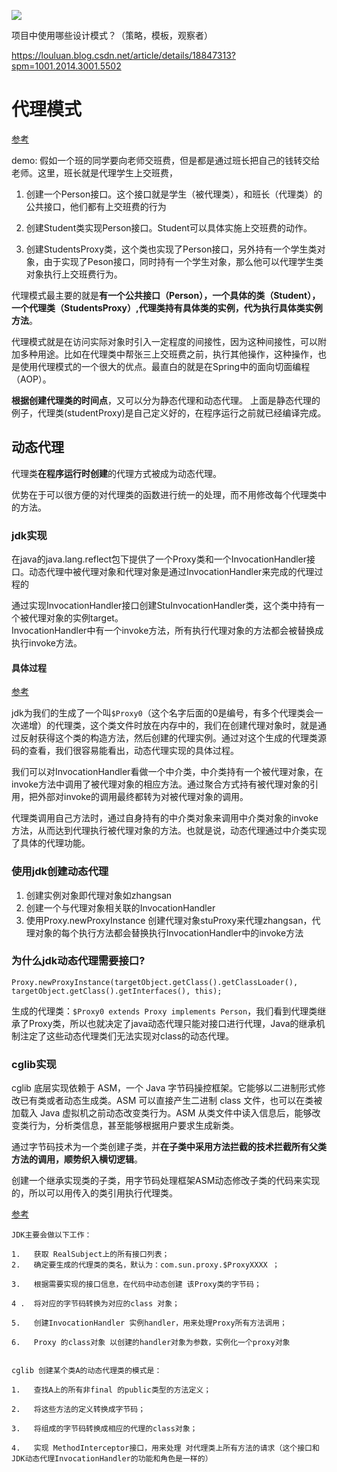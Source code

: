 ![](https://img-blog.csdn.net/20180110161445049?watermark/2/text/aHR0cDovL2Jsb2cuY3Nkbi5uZXQvY2hlbnl1bGFuY24=/font/5a6L5L2T/fontsize/400/fill/I0JBQkFCMA==/dissolve/70/gravity/SouthEast)

项目中使用哪些设计模式？（策略，模板，观察者）

https://louluan.blog.csdn.net/article/details/18847313?spm=1001.2014.3001.5502

# 代理模式
[参考](https://www.cnblogs.com/gonjan-blog/p/6685611.html)

demo:  假如一个班的同学要向老师交班费，但是都是通过班长把自己的钱转交给老师。这里，班长就是代理学生上交班费，
 
1. 创建一个Person接口。这个接口就是学生（被代理类），和班长（代理类）的公共接口，他们都有上交班费的行为

2. 创建Student类实现Person接口。Student可以具体实施上交班费的动作。

3. 创建StudentsProxy类，这个类也实现了Person接口，另外持有一个学生类对象，由于实现了Peson接口，同时持有一个学生对象，那么他可以代理学生类对象执行上交班费行为。

代理模式最主要的就是**有一个公共接口（Person），一个具体的类（Student），一个代理类（StudentsProxy）,代理类持有具体类的实例，代为执行具体类实例方法**。

代理模式就是在访问实际对象时引入一定程度的间接性，因为这种间接性，可以附加多种用途。比如在代理类中帮张三上交班费之前，执行其他操作，这种操作，也是使用代理模式的一个很大的优点。最直白的就是在Spring中的面向切面编程（AOP）。

**根据创建代理类的时间点**，又可以分为静态代理和动态代理。 上面是静态代理的例子，代理类(studentProxy)是自己定义好的，在程序运行之前就已经编译完成。
       
## 动态代理
代理类**在程序运行时创建**的代理方式被成为动态代理。 

优势在于可以很方便的对代理类的函数进行统一的处理，而不用修改每个代理类中的方法。

### jdk实现
在java的java.lang.reflect包下提供了一个Proxy类和一个InvocationHandler接口。动态代理中被代理对象和代理对象是通过InvocationHandler来完成的代理过程的

通过实现InvocationHandler接口创建StuInvocationHandler类，这个类中持有一个被代理对象的实例target。  
InvocationHandler中有一个invoke方法，所有执行代理对象的方法都会被替换成执行invoke方法。

#### 具体过程
[参考](https://blog.csdn.net/Trunks2009/article/details/123106582?spm=1001.2101.3001.6661.1&utm_medium=distribute.pc_relevant_t0.none-task-blog-2%7Edefault%7EBlogCommendFromBaidu%7ERate-1-123106582-blog-102808726.pc_relevant_multi_platform_whitelistv3&depth_1-utm_source=distribute.pc_relevant_t0.none-task-blog-2%7Edefault%7EBlogCommendFromBaidu%7ERate-1-123106582-blog-102808726.pc_relevant_multi_platform_whitelistv3&utm_relevant_index=1)

jdk为我们的生成了一个叫`$Proxy0`（这个名字后面的0是编号，有多个代理类会一次递增）的代理类，这个类文件时放在内存中的，我们在创建代理对象时，就是通过反射获得这个类的构造方法，然后创建的代理实例。通过对这个生成的代理类源码的查看，我们很容易能看出，动态代理实现的具体过程。

我们可以对InvocationHandler看做一个中介类，中介类持有一个被代理对象，在invoke方法中调用了被代理对象的相应方法。通过聚合方式持有被代理对象的引用，把外部对invoke的调用最终都转为对被代理对象的调用。

代理类调用自己方法时，通过自身持有的中介类对象来调用中介类对象的invoke方法，从而达到代理执行被代理对象的方法。也就是说，动态代理通过中介类实现了具体的代理功能。

### 使用jdk创建动态代理
1. 创建实例对象即代理对象如zhangsan
2. 创建一个与代理对象相关联的InvocationHandler
3. 使用Proxy.newProxyInstance 创建代理对象stuProxy来代理zhangsan，代理对象的每个执行方法都会替换执行InvocationHandler中的invoke方法

### 为什么jdk动态代理需要接口?

```
Proxy.newProxyInstance(targetObject.getClass().getClassLoader(), targetObject.getClass().getInterfaces(), this);
```

生成的代理类：`$Proxy0 extends Proxy implements Person`，我们看到代理类继承了Proxy类，所以也就决定了java动态代理只能对接口进行代理，Java的继承机制注定了这些动态代理类们无法实现对class的动态代理。

### cglib实现
cglib 底层实现依赖于 ASM，一个 Java 字节码操控框架。它能够以二进制形式修改已有类或者动态生成类。ASM 可以直接产生二进制 class 文件，也可以在类被加载入 Java 虚拟机之前动态改变类行为。ASM 从类文件中读入信息后，能够改变类行为，分析类信息，甚至能够根据用户要求生成新类。  
   
通过字节码技术为一个类创建子类，并**在子类中采用方法拦截的技术拦截所有父类方法的调用，顺势织入横切逻辑**。  

创建一个继承实现类的子类，用字节码处理框架ASM动态修改子类的代码来实现的，所以可以用传入的类引用执行代理类。  

[参考](https://blog.csdn.net/luanlouis/article/details/24589193)

```
JDK主要会做以下工作：

1.   获取 RealSubject上的所有接口列表；
2.   确定要生成的代理类的类名，默认为：com.sun.proxy.$ProxyXXXX ；

3.   根据需要实现的接口信息，在代码中动态创建 该Proxy类的字节码；

4 .  将对应的字节码转换为对应的class 对象；

5.   创建InvocationHandler 实例handler，用来处理Proxy所有方法调用；

6.   Proxy 的class对象 以创建的handler对象为参数，实例化一个proxy对象


cglib 创建某个类A的动态代理类的模式是：

1.   查找A上的所有非final 的public类型的方法定义；

2.   将这些方法的定义转换成字节码；

3.   将组成的字节码转换成相应的代理的class对象；

4.   实现 MethodInterceptor接口，用来处理 对代理类上所有方法的请求（这个接口和JDK动态代理InvocationHandler的功能和角色是一样的）
```



